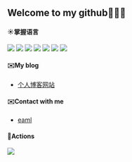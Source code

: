 



## Welcome to my github👏👏👏
#### ☀️掌握语言
![](https://img.shields.io/badge/Language-Java-red) ![](https://img.shields.io/badge/Language-Python-vermeil) ![](https://img.shields.io/badge/Language-html-blue) ![](https://img.shields.io/badge/Language-css-darkgreen) ![](https://img.shields.io/badge/Language-javascript-violet) ![](https://img.shields.io/badge/Language-Vue-brown) ![](https://img.shields.io/badge/Language-Linux-gold)

#### ✉️My blog
- [个人博客网站](https://sadie.richfan.cn/)

#### ✉️Contact with me
-  [eaml]("zwj_0122@163.com")
#### 🏃Actions
<img src="https://github-readme-streak-stats.herokuapp.com/?user=chaizwj"></img>




  

